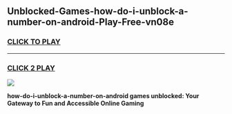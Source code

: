 
## Unblocked-Games-how-do-i-unblock-a-number-on-android-Play-Free-vn08e
<h3>
<a href="https://premium76.site?title=how-do-i-unblock-a-number-on-android&ref=18A1">CLICK TO PLAY</a></h3>
<hr>

<h3>
<a href="https://premium76.site?title=how-do-i-unblock-a-number-on-android&ref=18A1">CLICK 2 PLAY</a>
  
</h3>

<a href="https://premium76.site?title=how-do-i-unblock-a-number-on-android&ref=18A1"><img src="https://clearcache.store/games.png"></a>


**how-do-i-unblock-a-number-on-android games unblocked: Your Gateway to Fun and Accessible Online Gaming**
